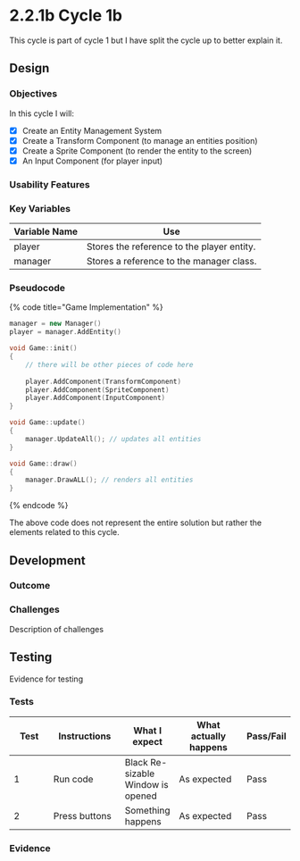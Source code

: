 # 2.2.1b Cycle 1b

This cycle is part of cycle 1 but I have split the cycle up to better explain it.

## Design

### Objectives

In this cycle I will:

* [x] Create an Entity Management System
* [x] Create a Transform Component (to manage an entities position)
* [x] Create a Sprite Component (to render the entity to the screen)
* [x] An Input Component (for player input)

### Usability Features

### Key Variables

| Variable Name | Use                                        |
| ------------- | ------------------------------------------ |
| player        | Stores the reference to the player entity. |
| manager       | Stores a reference to the manager class.   |

### Pseudocode

{% code title="Game Implementation" %}
```cpp
manager = new Manager()
player = manager.AddEntity()

void Game::init()
{
    // there will be other pieces of code here
        
    player.AddComponent(TransformComponent)
    player.AddComponent(SpriteComponent)
    player.AddComponent(InputComponent)
}

void Game::update()
{
    manager.UpdateAll(); // updates all entities
}

void Game::draw()
{
    manager.DrawALL(); // renders all entities
}
```
{% endcode %}

The above code does not represent the entire solution but rather the elements related to this cycle.

## Development

### Outcome

### Challenges

Description of challenges

## Testing

Evidence for testing

### Tests

<table><thead><tr><th width="90">Test</th><th width="141">Instructions</th><th>What I expect</th><th width="163">What actually happens</th><th>Pass/Fail</th></tr></thead><tbody><tr><td>1</td><td>Run code</td><td>Black Re-sizable Window is opened</td><td>As expected</td><td>Pass</td></tr><tr><td>2</td><td>Press buttons</td><td>Something happens</td><td>As expected</td><td>Pass</td></tr></tbody></table>

### Evidence
